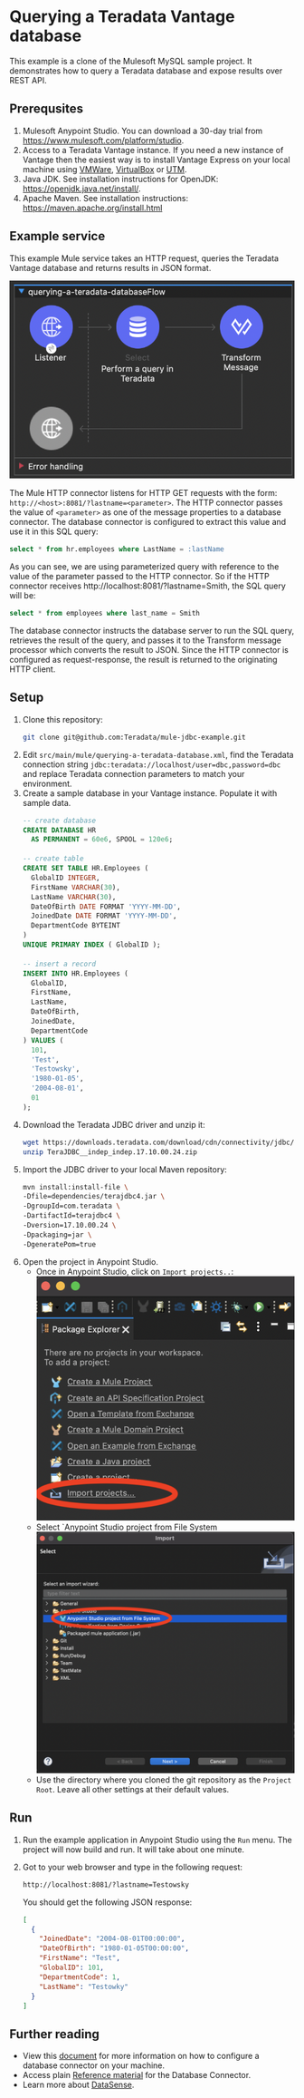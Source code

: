# Querying a Teradata Vantage database

This example is a clone of the Mulesoft MySQL sample project. It demonstrates how to query a Teradata database and expose results over REST API.

## Prerequsites

1. Mulesoft Anypoint Studio. You can download a 30-day trial from https://www.mulesoft.com/platform/studio.
2. Access to a Teradata Vantage instance. If you need a new instance of Vantage then the easiest way is to install Vantage Express on your local machine using [VMWare](https://quickstarts.teradata.com/docs/17.10/getting.started.vmware.html), [VirtualBox](https://quickstarts.teradata.com/docs/17.10/getting.started.vbox.html) or [UTM](https://quickstarts.teradata.com/docs/17.10/getting.started.utm.html).
3. Java JDK. See installation instructions for OpenJDK: https://openjdk.java.net/install/. 
3. Apache Maven. See installation instructions: https://maven.apache.org/install.html

## Example service

This example Mule service takes an HTTP request, queries the Teradata Vantage database and returns results in JSON format. 

![service flow](images/flow.png "Service Flow")


The Mule HTTP connector listens for HTTP GET requests with the form: `http://<host>:8081/?lastname=<parameter>`. The HTTP connector passes the value of `<parameter>` as one of the message properties to a database connector. The database connector is configured to extract this value and use it in this SQL query:

```sql
select * from hr.employees where LastName = :lastName 
```

As you can see, we are using parameterized query with reference to the value of the parameter passed to the HTTP connector. So if the HTTP connector receives http://localhost:8081/?lastname=Smith, the SQL query will be:

```sql
select * from employees where last_name = Smith
```

The database connector instructs the database server to run the SQL query, retrieves the result of the query, and passes it to the Transform message processor which converts the result to JSON. Since the HTTP connector is configured as request-response, the result is returned to the originating HTTP client.

## Setup

1. Clone this repository:
	```bash
	git clone git@github.com:Teradata/mule-jdbc-example.git
	```
2. Edit `src/main/mule/querying-a-teradata-database.xml`, find the Teradata connection string `jdbc:teradata://localhost/user=dbc,password=dbc` and replace Teradata connection parameters to match your environment.
3. Create a sample database in your Vantage instance. Populate it with sample data.
    ```sql
    -- create database
    CREATE DATABASE HR
      AS PERMANENT = 60e6, SPOOL = 120e6;

    -- create table
    CREATE SET TABLE HR.Employees (
      GlobalID INTEGER,
      FirstName VARCHAR(30),
      LastName VARCHAR(30),
      DateOfBirth DATE FORMAT 'YYYY-MM-DD',
      JoinedDate DATE FORMAT 'YYYY-MM-DD',
      DepartmentCode BYTEINT
    )
    UNIQUE PRIMARY INDEX ( GlobalID );

    -- insert a record
    INSERT INTO HR.Employees (
      GlobalID,
      FirstName,
      LastName,
      DateOfBirth,
      JoinedDate,
      DepartmentCode
    ) VALUES (
      101,
      'Test',
      'Testowsky',
      '1980-01-05',
      '2004-08-01',
      01
    );
	```   
4. Download the Teradata JDBC driver and unzip it:
    ```bash
    wget https://downloads.teradata.com/download/cdn/connectivity/jdbc/17.10.00.24/TeraJDBC__indep_indep.17.10.00.24.zip
    unzip TeraJDBC__indep_indep.17.10.00.24.zip
    ```
5. Import the JDBC driver to your local Maven repository:
    ```bash
    mvn install:install-file \
    -Dfile=dependencies/terajdbc4.jar \
    -DgroupId=com.teradata \
    -DartifactId=terajdbc4 \
    -Dversion=17.10.00.24 \
    -Dpackaging=jar \
    -DgeneratePom=true
    ```
6. Open the project in Anypoint Studio. 
    * Once in Anypoint Studio, click on `Import projects..`:
      ![service flow](images/anypoint.import.projects.png "Service Flow")
    * Select `Anypoint Studio project from File System
      ![service flow](images/select.import.option.png "Service Flow") 
    * Use the directory where you cloned the git repository as the `Project Root`. Leave all other settings at their default values.

## Run

1. Run the example application in Anypoint Studio using the `Run` menu. The project will now build and run. It will take about one minute.
2. Got to your web browser and type in the following request:
    ```bash          
    http://localhost:8081/?lastname=Testowsky
    ```

    You should get the following JSON response:
      ```json
      [
        {
          "JoinedDate": "2004-08-01T00:00:00",
          "DateOfBirth": "1980-01-05T00:00:00",
          "FirstName": "Test",
          "GlobalID": 101,
          "DepartmentCode": 1,
          "LastName": "Testowky"
        }
      ]
      ```   
## Further reading

* View this [document](http://www.mulesoft.org/documentation/display/current/Database+Connector) for more information on how to configure a database connector on your machine.
* Access plain [Reference material](http://www.mulesoft.org/documentation/display/current/Database+Connector+Reference) for the Database Connector.
* Learn more about [DataSense](http://www.mulesoft.org/documentation/display/current/DataSense).
